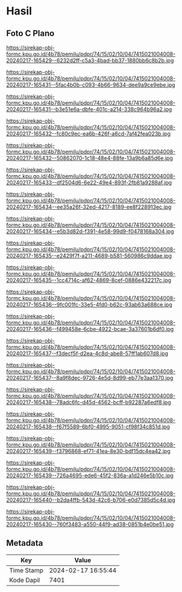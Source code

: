 # Hasil

## Foto C Plano

https://sirekap-obj-formc.kpu.go.id/4b78/pemilu/pdpr/74/15/02/10/04/7415021004008-20240217-165429--6232d2ff-c5a3-4bad-bb37-1880bb6c8b2b.jpg

https://sirekap-obj-formc.kpu.go.id/4b78/pemilu/pdpr/74/15/02/10/04/7415021004008-20240217-165431--5fac4b0b-c093-4b66-9634-dee9a9ce9ebe.jpg

https://sirekap-obj-formc.kpu.go.id/4b78/pemilu/pdpr/74/15/02/10/04/7415021004008-20240217-165431--b3e51e6a-dbfe-401c-a214-338c964b96a2.jpg

https://sirekap-obj-formc.kpu.go.id/4b78/pemilu/pdpr/74/15/02/10/04/7415021004008-20240217-165432--fc80c9ec-ea6b-426f-a6cd-7af42fea023b.jpg

https://sirekap-obj-formc.kpu.go.id/4b78/pemilu/pdpr/74/15/02/10/04/7415021004008-20240217-165432--50862070-1c18-48e4-88fe-13a9b6a85d6e.jpg

https://sirekap-obj-formc.kpu.go.id/4b78/pemilu/pdpr/74/15/02/10/04/7415021004008-20240217-165433--df2504d6-6e22-49e4-893f-2fb81a9288af.jpg

https://sirekap-obj-formc.kpu.go.id/4b78/pemilu/pdpr/74/15/02/10/04/7415021004008-20240217-165434--ee35a26f-32ed-4217-8189-ee8f228913ec.jpg

https://sirekap-obj-formc.kpu.go.id/4b78/pemilu/pdpr/74/15/02/10/04/7415021004008-20240217-165434--e5b3d82d-f391-4e58-99d9-f0478168a304.jpg

https://sirekap-obj-formc.kpu.go.id/4b78/pemilu/pdpr/74/15/02/10/04/7415021004008-20240217-165435--e2429f7f-a211-4689-b581-560986c9ddae.jpg

https://sirekap-obj-formc.kpu.go.id/4b78/pemilu/pdpr/74/15/02/10/04/7415021004008-20240217-165435--1cc4714c-af62-4869-8cef-0886e432217c.jpg

https://sirekap-obj-formc.kpu.go.id/4b78/pemilu/pdpr/74/15/02/10/04/7415021004008-20240217-165436--9fc001fc-33e5-4fd0-b62c-93ab63a688ce.jpg

https://sirekap-obj-formc.kpu.go.id/4b78/pemilu/pdpr/74/15/02/10/04/7415021004008-20240217-165436--f499458e-6cbe-4922-bcae-3a37601b6df0.jpg

https://sirekap-obj-formc.kpu.go.id/4b78/pemilu/pdpr/74/15/02/10/04/7415021004008-20240217-165437--f3decf5f-d2ea-4c8d-abe8-57ff1ab607d8.jpg

https://sirekap-obj-formc.kpu.go.id/4b78/pemilu/pdpr/74/15/02/10/04/7415021004008-20240217-165437--8a9f8dec-9726-4e5d-8d99-eb77e3aa1370.jpg

https://sirekap-obj-formc.kpu.go.id/4b78/pemilu/pdpr/74/15/02/10/04/7415021004008-20240217-165438--78adc6fc-d45d-4562-bcff-b92287a6edf8.jpg

https://sirekap-obj-formc.kpu.go.id/4b78/pemilu/pdpr/74/15/02/10/04/7415021004008-20240217-165438--f67f5589-6bf0-4995-9051-cf98f34c851d.jpg

https://sirekap-obj-formc.kpu.go.id/4b78/pemilu/pdpr/74/15/02/10/04/7415021004008-20240217-165439--f3796868-ef71-41ea-8e30-bdf15dc4ea42.jpg

https://sirekap-obj-formc.kpu.go.id/4b78/pemilu/pdpr/74/15/02/10/04/7415021004008-20240217-165439--726a4695-ede6-45f2-836a-a1d246e5b10c.jpg

https://sirekap-obj-formc.kpu.go.id/4b78/pemilu/pdpr/74/15/02/10/04/7415021004008-20240217-165440--b2da4ffb-543d-42c6-b706-e0d7385d5c4d.jpg

https://sirekap-obj-formc.kpu.go.id/4b78/pemilu/pdpr/74/15/02/10/04/7415021004008-20240217-165430--760f3483-a550-44f9-ad38-0851b4e0be51.jpg


## Metadata

| Key        | Value               |
| ---------- | ------------------- |
| Time Stamp | 2024-02-17 16:55:44 |
| Kode Dapil | 7401                |



